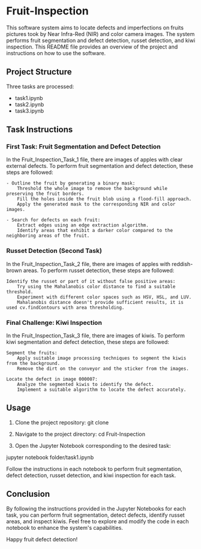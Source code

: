 # Fruit-Inspection

This software system aims to locate defects and imperfections on fruits pictures took by Near Infra-Red (NIR) and color camera images. The system performs fruit segmentation and defect detection, russet detection, and kiwi inspection. This README file provides an overview of the project and instructions on how to use the software.

## Project Structure
Three tasks are processed:
 - task1.ipynb
 - task2.ipynb
 - task3.ipynb
 
## Task Instructions
### First Task: Fruit Segmentation and Defect Detection

In the Fruit_Inspection_Task_1 file, there are images of apples with clear external defects. To perform fruit segmentation and defect detection, these steps are followed:

    - Outline the fruit by generating a binary mask:
        Threshold the whole image to remove the background while preserving the fruit borders.
        Fill the holes inside the fruit blob using a flood-fill approach.
        Apply the generated mask to the corresponding NIR and color images.

    - Search for defects on each fruit:
        Extract edges using an edge extraction algorithm.
        Identify areas that exhibit a darker color compared to the neighboring areas of the fruit.

### Russet Detection (Second Task)

In the Fruit_Inspection_Task_2 file, there are images of apples with reddish-brown areas. To perform russet detection, these steps are followed:

    Identify the russet or part of it without false positive areas:
        Try using the Mahalanobis color distance to find a suitable threshold.
        Experiment with different color spaces such as HSV, HSL, and LUV.
        Mahalanobis distance doesn't provide sufficient results, it is used cv.findContours with area thresholding.

### Final Challenge: Kiwi Inspection

In the Fruit_Inspection_Task_3 file, there are images of kiwis. To perform kiwi segmentation and defect detection, these steps are followed:

    Segment the fruits:
        Apply suitable image processing techniques to segment the kiwis from the background.
        Remove the dirt on the conveyor and the sticker from the images.

    Locate the defect in image 000007:
        Analyze the segmented kiwis to identify the defect.
        Implement a suitable algorithm to locate the defect accurately.
 

## Usage

1. Clone the project repository:
git clone <repository-url>

2. Navigate to the project directory:
cd Fruit-Inspection

3. Open the Jupyter Notebook corresponding to the desired task:

jupyter notebook folder/task1.ipynb

Follow the instructions in each notebook to perform fruit segmentation, defect detection, russet detection, and kiwi inspection for each task.

## Conclusion

By following the instructions provided in the Jupyter Notebooks for each task, you can perform fruit segmentation, detect defects, identify russet areas, and inspect kiwis. Feel free to explore and modify the code in each notebook to enhance the system's capabilities.

Happy fruit defect detection!
